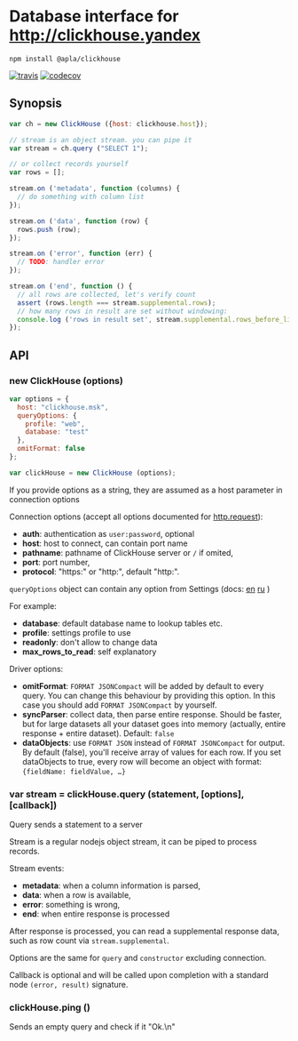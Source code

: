 Database interface for http://clickhouse.yandex
===

```
npm install @apla/clickhouse
```

[![travis](https://travis-ci.org/apla/node-clickhouse.svg)](https://travis-ci.org/apla/node-clickhouse)
[![codecov](https://codecov.io/gh/apla/node-clickhouse/branch/master/graph/badge.svg)](https://codecov.io/gh/apla/node-clickhouse)

Synopsis
---

```javascript
var ch = new ClickHouse ({host: clickhouse.host});

// stream is an object stream. you can pipe it
var stream = ch.query ("SELECT 1");

// or collect records yourself
var rows = [];

stream.on ('metadata', function (columns) {
  // do something with column list
});

stream.on ('data', function (row) {
  rows.push (row);
});

stream.on ('error', function (err) {
  // TODO: handler error
});

stream.on ('end', function () {
  // all rows are collected, let's verify count
  assert (rows.length === stream.supplemental.rows);
  // how many rows in result are set without windowing:
  console.log ('rows in result set', stream.supplemental.rows_before_limit_at_least);
});

```

API
---

### new ClickHouse (options)

```javascript
var options = {
  host: "clickhouse.msk",
  queryOptions: {
    profile: "web",
    database: "test"
  },
  omitFormat: false
};

var clickHouse = new ClickHouse (options);
```

If you provide options as a string, they are assumed as a host parameter in connection options

Connection options (accept all options documented
for [http.request](https://nodejs.org/api/http.html#http_http_request_options_callback)):

 * **auth**:     authentication as `user:password`, optional
 * **host**:     host to connect, can contain port name
 * **pathname**: pathname of ClickHouse server or `/` if omited,
 * **port**:     port number,
 * **protocol**: "https:" or "http:", default "http:".

`queryOptions` object can contain any option from Settings (docs:
[en](https://clickhouse.yandex/reference_en.html#Settings)
[ru](https://clickhouse.yandex/reference_ru.html#Настройки)
)

For example:

 * **database**: default database name to lookup tables etc.
 * **profile**: settings profile to use
 * **readonly**: don't allow to change data
 * **max_rows_to_read**: self explanatory

Driver options:

 * **omitFormat**: `FORMAT JSONCompact` will be added by default to every query.
 You can change this behaviour by providing this option. In this case you should
 add `FORMAT JSONCompact` by yourself.
 * **syncParser**: collect data, then parse entire response. Should be faster, but for
 large datasets all your dataset goes into memory (actually, entire response + entire dataset).
 Default: `false`
 * **dataObjects**: use `FORMAT JSON` instead of `FORMAT JSONCompact` for output.
 By default (false), you'll receive array of values for each row. If you set dataObjects
 to true, every row will become an object with format: `{fieldName: fieldValue, …}`


### var stream = clickHouse.query (statement, [options], [callback])

Query sends a statement to a server

Stream is a regular nodejs object stream, it can be piped to process records.

Stream events:

 * **metadata**: when a column information is parsed,
 * **data**: when a row is available,
 * **error**: something is wrong,
 * **end**: when entire response is processed

After response is processed, you can read a supplemental response data, such as
row count via `stream.supplemental`.

Options are the same for `query` and `constructor` excluding connection.

Callback is optional and will be called upon completion with
a standard node `(error, result)` signature.

### clickHouse.ping ()

Sends an empty query and check if it "Ok.\n"
